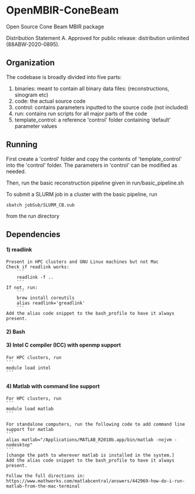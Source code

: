 # OpenMBIR-ConeBeam
Open Source Cone Beam MBIR package

Distribution Statement A. Approved for public release: distribution unlimited (88ABW-2020-0895).

## Organization

The codebase is broadly divided into five parts:
1) binaries: meant to contain all binary data files: (reconstructions, sinogram etc)
2) code: the actual source code
3) control: contains parameters inputted to the source code (not included)
4) run: contains run scripts for all major parts of the code
5) template_control: a reference 'control' folder containing ‘default’ parameter values

## Running

First create a 'control' folder and copy the contents of 'template_control' into the 'control' folder.
The parameters in 'control' can be modified as needed.

Then, run the basic reconstruction pipeline given in run/basic_pipeline.sh

To submit a SLURM job in a cluster with the basic pipeline, run 
```
sbatch jobSub/SLURM_CB.sub
```
from the run directory


## Dependencies


#### 1) readlink 
	Present in HPC clusters and GNU Linux machines but not Mac
	Check if readlink works: 
		```
		readlink -f ..
		```
	If not, run:
		```
		brew install coreutils
		alias readlink='greadlink'
		```
	Add the alias code snippet to the bash_profile to have it always present.

	
#### 2) Bash

#### 3) Intel C compiler (ICC) with openmp support
	For HPC clusters, run
	```
	module load intel
	```

#### 4) Matlab with command line support
	For HPC clusters, run
	```
	module load matlab
	```

	For standalone computers, run the following code to add command line support for matlab
	```
	alias matlab="/Applications/MATLAB_R2018b.app/bin/matlab -nojvm -nodesktop"
	```
	[change the path to wherever matlab is installed in the system.]
	Add the alias code snippet to the bash_profile to have it always present.

	Follow the full directions in: https://www.mathworks.com/matlabcentral/answers/442969-how-do-i-run-matlab-from-the-mac-terminal





